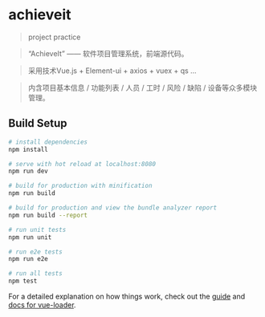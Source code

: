 # achieveit

> project practice

> “AchieveIt” —— 软件项目管理系统，前端源代码。

> 采用技术Vue.js + Element-ui + axios + vuex + qs ...

> 内含项目基本信息 / 功能列表 / 人员 / 工时 / 风险 / 缺陷 / 设备等众多模块管理。

## Build Setup

``` bash
# install dependencies
npm install

# serve with hot reload at localhost:8080
npm run dev

# build for production with minification
npm run build

# build for production and view the bundle analyzer report
npm run build --report

# run unit tests
npm run unit

# run e2e tests
npm run e2e

# run all tests
npm test
```

For a detailed explanation on how things work, check out the [guide](http://vuejs-templates.github.io/webpack/) and [docs for vue-loader](http://vuejs.github.io/vue-loader).
